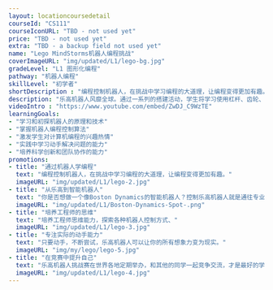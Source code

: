 ```yaml
---
layout: locationcoursedetail
courseId: "CS111"
courseIconURL: "TBD - not used yet"
price: "TBD - not used yet"
extra: "TBD - a backup field not used yet"
name: "Lego MindStorms机器人编程挑战"
coverImageURL: "img/updated/L1/lego-bg.jpg"
gradeLevel: "L1 图形化编程"
pathway: "机器人编程"
skillLevel: "初学者"
shortDescription : "编程控制机器人，在挑战中学习编程的大道理，让编程变得更加有趣。"
description: "乐高机器人风靡全球。通过一系列的搭建活动，学生将学习使用杠杆、齿轮、电机和红外线等多种传感器，学习编程中的各种模块和编程逻辑。通过学习，能充分激发学生的想象力，提升创新天赋，全面提升孩子的逻辑思维、沟通合作、解决问题等能力。"
videoIntro : "https://www.youtube.com/embed/ZwDJ_C9WzTE"
learningGoals:
- "学习和初探机器人的原理和技术"
- "掌握机器人编程控制算法"
- "激发学生对计算机编程的兴趣热情"
- "实践中学习动手解决问题的能力"
- "培养科学创新和团队协作的能力"
promotions:
- title: "通过机器人学编程"
  text: "编程控制机器人，在挑战中学习编程的大道理，让编程变得更加有趣。"
  imageURL: "img/updated/L1/lego-2.jpg"
- title: "从乐高到智能机器人"
  text: "你是否想做一个像Boston Dynamics的智能机器人？控制乐高机器人就是通往专业的第一步。"
  imageURL: "img/updated/L1/Boston-Dynamics-Spot-.png"
- title: "培养工程师的思维"
  text: "培养工程师思维能力，探索各种机器人控制方式、"
  imageURL: "img/updated/L1/lego-3.jpg"
- title: "专注实际的动手能力"
  text: "只要动手，不断尝试，乐高机器人可以让你的所有想象力变为现实。"
  imageURL: "img/my/lego/lego-5.jpg"
- title: "在竞赛中提升自己"
  text: "乐高机器人挑战赛在世界各地定期举办，和其他的同学一起竞争交流，才是最好的学习动力。"
  imageURL: "img/updated/L1/lego-4.jpg"
---
```

